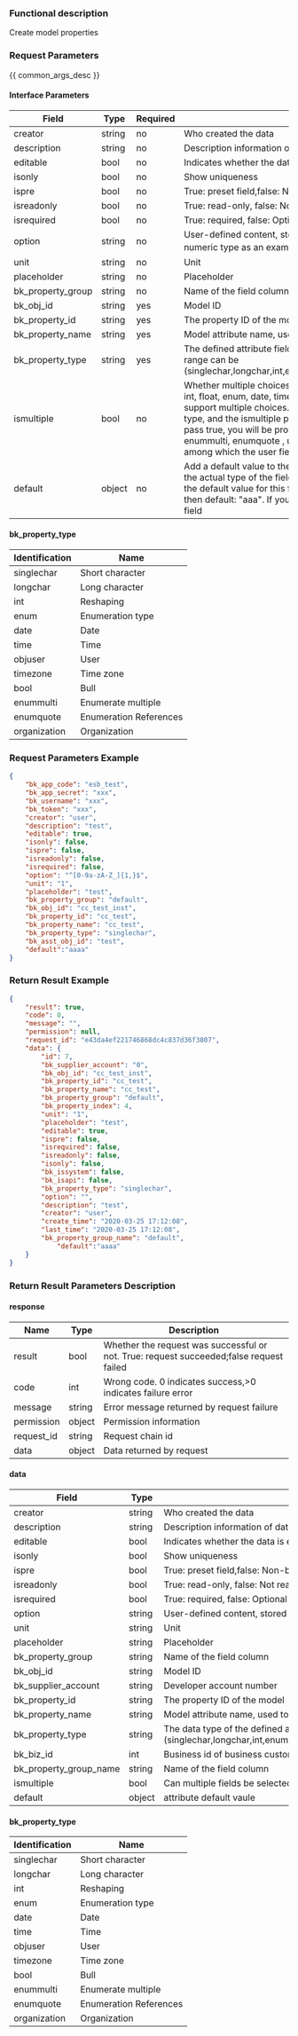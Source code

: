 ### Functional description

Create model properties

### Request Parameters

{{ common_args_desc }}

#### Interface Parameters

| Field                  | Type      | Required   | Description                                                    |
|-----------------------|------------|--------|----------------------------------------------------------|
| creator               |  string     | no     | Who created the data                                             |
| description           |  string     | no     | Description information of data                                           |
| editable              |  bool       | no     | Indicates whether the data is editable                                       |
| isonly                |  bool       | no     | Show uniqueness                                               |
| ispre                 |  bool       | no     | True: preset field,false: Non-built-in field                           |
| isreadonly            |  bool       | no     | True: read-only, false: Not read-only                                  |
| isrequired            |  bool       | no     | True: required, false: Optional                                    |
| option                |  string     | no     | User-defined content, stored content and format determined by the caller, taking numeric type as an example ({"min":"1","max":"2"}）|
| unit                  |  string     | no     | Unit                                                     |
| placeholder           |  string     | no     | Placeholder                                                   |
| bk_property_group     |  string     | no     | Name of the field column                                           |
| bk_obj_id             |  string     | yes     | Model ID                                                   |
| bk_property_id        |  string     | yes     | The property ID of the model                                             |
| bk_property_name      |  string     | yes     | Model attribute name, used to show                                     |
| bk_property_type      |  string     | yes     | The defined attribute field is used to store the data type of the data, and the value range can be (singlechar,longchar,int,enum,date,time,objUser,singleasst,multiasst,timezone,bool)|
| ismultiple        |  bool     | no     | Whether multiple choices are allowed, where the field type is singlechar, longchar, int, float, enum, date, time, timezone, bool, and the list, temporarily does not support multiple choices. When creating an attribute, the field type is the above type, and the ismultiple parameter can not be passed. The default is false. If you pass true, you will be prompted that the type does not support multiple choices. enummulti, enumquote , user and organization fields support multiple choices, among which the user field and organization field are true by default |
| default | object | no | Add a default value to the attribute field. The default value is passed according to the actual type of the field. For example, create an int type field. If you want to set the default value for this field, you can pass default: 5. If it is a short character type, then  default: "aaa". If you do not want to set the default value, you can not pass this field |

#### bk_property_type

| Identification       | Name     |
|------------|----------|
| singlechar |Short character   |
| longchar   | Long character   |
| int        | Reshaping     |
| enum       | Enumeration type|
| date       | Date     |
| time       | Time     |
| objuser    | User     |
| timezone   | Time zone     |
| bool       | Bull     |
| enummulti | Enumerate multiple |
| enumquote | Enumeration References |
| organization | Organization |

### Request Parameters Example

```json
{
    "bk_app_code": "esb_test",
    "bk_app_secret": "xxx",
    "bk_username": "xxx",
    "bk_token": "xxx",
    "creator": "user",
    "description": "test",
    "editable": true,
    "isonly": false,
    "ispre": false,
    "isreadonly": false,
    "isrequired": false,
    "option": "^[0-9a-zA-Z_]{1,}$", 
    "unit": "1",
    "placeholder": "test",
    "bk_property_group": "default",
    "bk_obj_id": "cc_test_inst",
    "bk_property_id": "cc_test",
    "bk_property_name": "cc_test",
    "bk_property_type": "singlechar",
    "bk_asst_obj_id": "test",
    "default":"aaaa"
}
```


### Return Result Example

```json
{
    "result": true,
    "code": 0,
    "message": "",
    "permission": null,
    "request_id": "e43da4ef221746868dc4c837d36f3807",
	"data": {
		"id": 7,
		"bk_supplier_account": "0",
		"bk_obj_id": "cc_test_inst",
		"bk_property_id": "cc_test",
		"bk_property_name": "cc_test",
		"bk_property_group": "default",
		"bk_property_index": 4,
		"unit": "1",
		"placeholder": "test",
		"editable": true,
		"ispre": false,
		"isrequired": false,
		"isreadonly": false,
		"isonly": false,
		"bk_issystem": false,
		"bk_isapi": false,
		"bk_property_type": "singlechar",
		"option": "",
		"description": "test",
		"creator": "user",
		"create_time": "2020-03-25 17:12:08",
		"last_time": "2020-03-25 17:12:08",
		"bk_property_group_name": "default",
        	"default":"aaaa"
	}
}
```

### Return Result Parameters Description
#### response

| Name    | Type   | Description                                    |
| ------- | ------ | ------------------------------------- |
| result  | bool   | Whether the request was successful or not. True: request succeeded;false request failed|
| code    |  int    | Wrong code. 0 indicates success,>0 indicates failure error    |
| message | string |Error message returned by request failure                    |
| permission    |  object |Permission information    |
| request_id    |  string |Request chain id    |
| data    |  object |Data returned by request                           |

#### data

| Field                | Type         | Description                                                       |
|---------------------|--------------|------------------------------------------------------------|
| creator             |  string       | Who created the data                                               |
| description         |  string       | Description information of data                                             |
| editable            |  bool         | Indicates whether the data is editable                                         |
| isonly              |  bool         | Show uniqueness                                                 |
| ispre               |  bool         | True: preset field,false: Non-built-in field                             |
| isreadonly          |  bool         | True: read-only, false: Not read-only                                    |
| isrequired          |  bool         | True: required, false: Optional                                      |
| option              |  string       | User-defined content, stored content and format determined by the caller               |
| unit                |  string       | Unit                                                       |
| placeholder         |  string       | Placeholder                                                     |
| bk_property_group   |  string       | Name of the field column                                             |
| bk_obj_id           |  string       | Model ID                                                     |
| bk_supplier_account | string       | Developer account number                                                 |
| bk_property_id      |  string       | The property ID of the model                                               |
| bk_property_name    |  string       | Model attribute name, used to show                                       |
| bk_property_type    |  string       | The data type of the defined attribute field used to store the data (singlechar,longchar,int,enum,date,time,objUser,singleasst,multiasst,timezone,bool)|
| bk_biz_id           |  int          | Business id of business custom field                                       |
| bk_property_group_name           |  string          | Name of the field column                                       |
| ismultiple | bool | Can multiple fields be selected |
| default | object | attribute default vaule |

#### bk_property_type

| Identification       | Name     |
|------------|----------|
| singlechar |Short character   |
| longchar   | Long character   |
| int        | Reshaping     |
| enum       | Enumeration type|
| date       | Date     |
| time       | Time     |
| objuser    | User     |
| timezone   | Time zone     |
| bool       | Bull     |
| enummulti | Enumerate multiple |
| enumquote | Enumeration References |
| organization | Organization |
